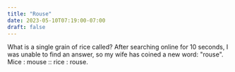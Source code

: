 ```yaml
---
title: "Rouse"
date: 2023-05-10T07:19:00-07:00
draft: false
---
```

What is a single grain of rice called? After searching online for 10 seconds, I was unable to find an answer, so my wife has coined a new word: "rouse". Mice : mouse :: rice : rouse.
